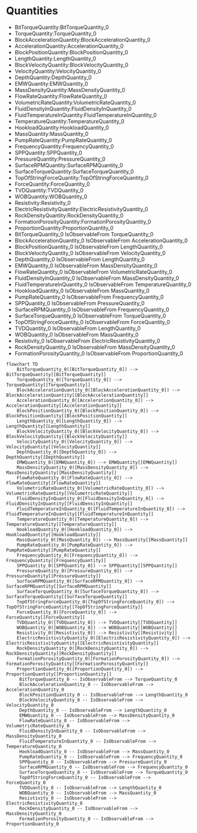 # Quantities
- BitTorqueQuantity:BitTorqueQuantity_0
- TorqueQuantity:TorqueQuantity_0
- BlockAccelerationQuantity:BlockAccelerationQuantity_0
- AccelerationQuantity:AccelerationQuantity_0
- BlockPositionQuantity:BlockPositionQuantity_0
- LengthQuantity:LengthQuantity_0
- BlockVelocityQuantity:BlockVelocityQuantity_0
- VelocityQuantity:VelocityQuantity_0
- DepthQuantity:DepthQuantity_0
- EMWQuantity:EMWQuantity_0
- MassDensityQuantity:MassDensityQuantity_0
- FlowRateQuantity:FlowRateQuantity_0
- VolumetricRateQuantity:VolumetricRateQuantity_0
- FluidDensityInQuantity:FluidDensityInQuantity_0
- FluidTemperatureInQuantity:FluidTemperatureInQuantity_0
- TemperatureQuantity:TemperatureQuantity_0
- HookloadQuantity:HookloadQuantity_0
- MassQuantity:MassQuantity_0
- PumpRateQuantity:PumpRateQuantity_0
- FrequencyQuantity:FrequencyQuantity_0
- SPPQuantity:SPPQuantity_0
- PressureQuantity:PressureQuantity_0
- SurfaceRPMQuantity:SurfaceRPMQuantity_0
- SurfaceTorqueQuantity:SurfaceTorqueQuantity_0
- TopOfStringForceQuantity:TopOfStringForceQuantity_0
- ForceQuantity:ForceQuantity_0
- TVDQuantity:TVDQuantity_0
- WOBQuantity:WOBQuantity_0
- Resistivity:Resistivity_0
- ElectricResistivityQuantity:ElectricResistivityQuantity_0
- RockDensityQuantity:RockDensityQuantity_0
- FormationPorosityQuantity:FormationPorosityQuantity_0
- ProportionQuantity:ProportionQuantity_0
- BitTorqueQuantity_0 IsObservableFrom TorqueQuantity_0
- BlockAccelerationQuantity_0 IsObservableFrom AccelerationQuantity_0
- BlockPositionQuantity_0 IsObservableFrom LengthQuantity_0
- BlockVelocityQuantity_0 IsObservableFrom VelocityQuantity_0
- DepthQuantity_0 IsObservableFrom LengthQuantity_0
- EMWQuantity_0 IsObservableFrom MassDensityQuantity_0
- FlowRateQuantity_0 IsObservableFrom VolumetricRateQuantity_0
- FluidDensityInQuantity_0 IsObservableFrom MassDensityQuantity_0
- FluidTemperatureInQuantity_0 IsObservableFrom TemperatureQuantity_0
- HookloadQuantity_0 IsObservableFrom MassQuantity_0
- PumpRateQuantity_0 IsObservableFrom FrequencyQuantity_0
- SPPQuantity_0 IsObservableFrom PressureQuantity_0
- SurfaceRPMQuantity_0 IsObservableFrom FrequencyQuantity_0
- SurfaceTorqueQuantity_0 IsObservableFrom TorqueQuantity_0
- TopOfStringForceQuantity_0 IsObservableFrom ForceQuantity_0
- TVDQuantity_0 IsObservableFrom LengthQuantity_0
- WOBQuantity_0 IsObservableFrom MassQuantity_0
- Resistivity_0 IsObservableFrom ElectricResistivityQuantity_0
- RockDensityQuantity_0 IsObservableFrom MassDensityQuantity_0
- FormationPorosityQuantity_0 IsObservableFrom ProportionQuantity_0
```mermaid
flowchart TD
	BitTorqueQuantity_0([BitTorqueQuantity_0]) --> BitTorqueQuantity[[BitTorqueQuantity]]
	TorqueQuantity_0([TorqueQuantity_0]) --> TorqueQuantity[[TorqueQuantity]]
	BlockAccelerationQuantity_0([BlockAccelerationQuantity_0]) --> BlockAccelerationQuantity[[BlockAccelerationQuantity]]
	AccelerationQuantity_0([AccelerationQuantity_0]) --> AccelerationQuantity[[AccelerationQuantity]]
	BlockPositionQuantity_0([BlockPositionQuantity_0]) --> BlockPositionQuantity[[BlockPositionQuantity]]
	LengthQuantity_0([LengthQuantity_0]) --> LengthQuantity[[LengthQuantity]]
	BlockVelocityQuantity_0([BlockVelocityQuantity_0]) --> BlockVelocityQuantity[[BlockVelocityQuantity]]
	VelocityQuantity_0([VelocityQuantity_0]) --> VelocityQuantity[[VelocityQuantity]]
	DepthQuantity_0([DepthQuantity_0]) --> DepthQuantity[[DepthQuantity]]
	EMWQuantity_0([EMWQuantity_0]) --> EMWQuantity[[EMWQuantity]]
	MassDensityQuantity_0([MassDensityQuantity_0]) --> MassDensityQuantity[[MassDensityQuantity]]
	FlowRateQuantity_0([FlowRateQuantity_0]) --> FlowRateQuantity[[FlowRateQuantity]]
	VolumetricRateQuantity_0([VolumetricRateQuantity_0]) --> VolumetricRateQuantity[[VolumetricRateQuantity]]
	FluidDensityInQuantity_0([FluidDensityInQuantity_0]) --> FluidDensityInQuantity[[FluidDensityInQuantity]]
	FluidTemperatureInQuantity_0([FluidTemperatureInQuantity_0]) --> FluidTemperatureInQuantity[[FluidTemperatureInQuantity]]
	TemperatureQuantity_0([TemperatureQuantity_0]) --> TemperatureQuantity[[TemperatureQuantity]]
	HookloadQuantity_0([HookloadQuantity_0]) --> HookloadQuantity[[HookloadQuantity]]
	MassQuantity_0([MassQuantity_0]) --> MassQuantity[[MassQuantity]]
	PumpRateQuantity_0([PumpRateQuantity_0]) --> PumpRateQuantity[[PumpRateQuantity]]
	FrequencyQuantity_0([FrequencyQuantity_0]) --> FrequencyQuantity[[FrequencyQuantity]]
	SPPQuantity_0([SPPQuantity_0]) --> SPPQuantity[[SPPQuantity]]
	PressureQuantity_0([PressureQuantity_0]) --> PressureQuantity[[PressureQuantity]]
	SurfaceRPMQuantity_0([SurfaceRPMQuantity_0]) --> SurfaceRPMQuantity[[SurfaceRPMQuantity]]
	SurfaceTorqueQuantity_0([SurfaceTorqueQuantity_0]) --> SurfaceTorqueQuantity[[SurfaceTorqueQuantity]]
	TopOfStringForceQuantity_0([TopOfStringForceQuantity_0]) --> TopOfStringForceQuantity[[TopOfStringForceQuantity]]
	ForceQuantity_0([ForceQuantity_0]) --> ForceQuantity[[ForceQuantity]]
	TVDQuantity_0([TVDQuantity_0]) --> TVDQuantity[[TVDQuantity]]
	WOBQuantity_0([WOBQuantity_0]) --> WOBQuantity[[WOBQuantity]]
	Resistivity_0([Resistivity_0]) --> Resistivity[[Resistivity]]
	ElectricResistivityQuantity_0([ElectricResistivityQuantity_0]) --> ElectricResistivityQuantity[[ElectricResistivityQuantity]]
	RockDensityQuantity_0([RockDensityQuantity_0]) --> RockDensityQuantity[[RockDensityQuantity]]
	FormationPorosityQuantity_0([FormationPorosityQuantity_0]) --> FormationPorosityQuantity[[FormationPorosityQuantity]]
	ProportionQuantity_0([ProportionQuantity_0]) --> ProportionQuantity[[ProportionQuantity]]
	 BitTorqueQuantity_0 -- IsObservableFrom --> TorqueQuantity_0 
	 BlockAccelerationQuantity_0 -- IsObservableFrom --> AccelerationQuantity_0 
	 BlockPositionQuantity_0 -- IsObservableFrom --> LengthQuantity_0 
	 BlockVelocityQuantity_0 -- IsObservableFrom --> VelocityQuantity_0 
	 DepthQuantity_0 -- IsObservableFrom --> LengthQuantity_0 
	 EMWQuantity_0 -- IsObservableFrom --> MassDensityQuantity_0 
	 FlowRateQuantity_0 -- IsObservableFrom --> VolumetricRateQuantity_0 
	 FluidDensityInQuantity_0 -- IsObservableFrom --> MassDensityQuantity_0 
	 FluidTemperatureInQuantity_0 -- IsObservableFrom --> TemperatureQuantity_0 
	 HookloadQuantity_0 -- IsObservableFrom --> MassQuantity_0 
	 PumpRateQuantity_0 -- IsObservableFrom --> FrequencyQuantity_0 
	 SPPQuantity_0 -- IsObservableFrom --> PressureQuantity_0 
	 SurfaceRPMQuantity_0 -- IsObservableFrom --> FrequencyQuantity_0 
	 SurfaceTorqueQuantity_0 -- IsObservableFrom --> TorqueQuantity_0 
	 TopOfStringForceQuantity_0 -- IsObservableFrom --> ForceQuantity_0 
	 TVDQuantity_0 -- IsObservableFrom --> LengthQuantity_0 
	 WOBQuantity_0 -- IsObservableFrom --> MassQuantity_0 
	 Resistivity_0 -- IsObservableFrom --> ElectricResistivityQuantity_0 
	 RockDensityQuantity_0 -- IsObservableFrom --> MassDensityQuantity_0 
	 FormationPorosityQuantity_0 -- IsObservableFrom --> ProportionQuantity_0 
```
